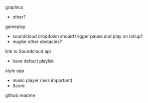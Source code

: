 graphics
  - other?

gameplay
  - soundcloud dropdown should trigger pause and play on rollup?
  - maybe other obstacles?

link to Soundcloud api
  - have default playlist

style app
  - music player (less important)
  - Score

github readme

